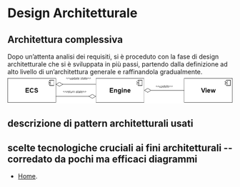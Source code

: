 # Design Architetturale
## Architettura complessiva
Dopo un’attenta analisi dei requisiti, si è proceduto con la fase di design architetturale che si è sviluppata in più passi, partendo dalla definizione ad alto livello di un’architettura generale e raffinandola gradualmente.
![Architettura di Sistema.](../img/ArchitetturaPPS.png)

## descrizione di pattern architetturali usati
## scelte tecnologiche cruciali ai fini architetturali -- corredato da pochi ma efficaci diagrammi


* [Home](../index.md).
